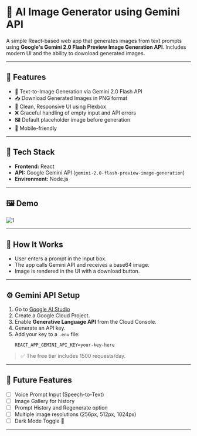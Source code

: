 # 📸 AI Image Generator using Gemini API

A simple React-based web app that generates images from text prompts using **Google's Gemini 2.0 Flash Preview Image Generation API**. Includes modern UI and the ability to download generated images.

---

## 🚀 Features

- 🧠 Text-to-Image Generation via Gemini 2.0 Flash API  
- 📥 Download Generated Images in PNG format  
- 🎨 Clean, Responsive UI using Flexbox  
- ❌ Graceful handling of empty input and API errors  
- 🖼️ Default placeholder image before generation  
- 📱 Mobile-friendly

---

## 🧰 Tech Stack

- **Frontend:** React
- **API:** Google Gemini API (`gemini-2.0-flash-preview-image-generation`)
- **Environment:** Node.js

---

## 🖼️ Demo

![1](https://github.com/user-attachments/assets/6f75d1b8-492d-4047-bbc5-ab60cc94d320)


---


## 🧪 How It Works

- User enters a prompt in the input box.
- The app calls Gemini API and receives a base64 image.
- Image is rendered in the UI with a download button.

---

## ⚙️ Gemini API Setup

1. Go to [Google AI Studio](https://makersuite.google.com/app)
2. Create a Google Cloud Project.
3. Enable **Generative Language API** from the Cloud Console.
4. Generate an API key.
5. Add your key to a `.env` file:
    ```
    REACT_APP_GEMINI_API_KEY=your-key-here
    ```

> ✅ The free tier includes 1500 requests/day.

---

## 🔮 Future Features

- [ ] Voice Prompt Input (Speech-to-Text)
- [ ] Image Gallery for history
- [ ] Prompt History and Regenerate option
- [ ] Multiple image resolutions (256px, 512px, 1024px)
- [ ] Dark Mode Toggle 🌙

---

